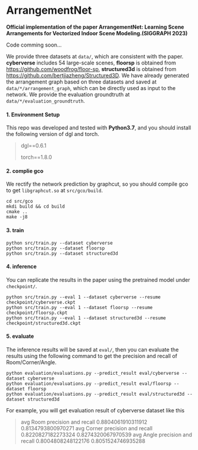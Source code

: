 # ArrangementNet
**Official implementation of the paper ArrangementNet: Learning Scene Arrangements for Vectorized Indoor Scene Modeling.(SIGGRAPH 2023)**

Code comming soon...

We provide three datasets at `data/`, which are consistent with the paper. **cyberverse** includes 54 large-scale scenes, **floorsp** is obtained from https://github.com/woodfrog/floor-sp, **structured3d** is obtained from https://github.com/bertjiazheng/Structured3D. We have already generated the arrangement graph based on three datasets and saved at `data/*/arrangement_graph`, which can be directly used as input to the network. We provide the evaluation groundtruth at `data/*/evaluation_groundtruth`.

#### 1. Environment Setup

This repo was developed and tested with **Python3.7**, and you should install the following version of dgl and torch.

>dgl==0.6.1
>
>torch==1.8.0


#### 2. complie gco

We rectify the network prediction by graphcut, so you should compile gco to get `libgraphcut.so` at `src/gco/build`.

```shell
cd src/gco
mkdi build && cd build
cmake ..
make -j8
```


#### 3. train
```shell
python src/train.py --dataset cyberverse
python src/train.py --dataset floorsp
python src/train.py --dataset structured3d
```

#### 4. inference


You can replicate the results in the paper using the pretrained model under `checkpoint/`.
```shell
python src/train.py --eval 1 --dataset cyberverse --resume checkpoint/cyberverse.ckpt
python src/train.py --eval 1 --dataset floorsp --resume checkpoint/floorsp.ckpt
python src/train.py --eval 1 --dataset structured3d --resume checkpoint/structured3d.ckpt
```

#### 5. evaluate

The inference results will be saved at `eval/`, then you can evaluate the results using the following command to get the precision and recall of Room/Corner/Angle.
```shell
python evaluation/evaluations.py --predict_result eval/cyberverse --dataset cyberverse
python evaluation/evaluations.py --predict_result eval/floorsp --dataset floorsp
python evaluation/evaluations.py --predict_result eval/structured3d --dataset structured3d
```

For example, you will get evaluation result of cyberverse dataset like this

>avg Room precision and recall 0.8804061910311912 0.8134793800970271
>avg Corner precision and recall 0.8220827182273324 0.8274320067970539
>avg Angle precision and recall 0.8004808248122176 0.8051524746935288

